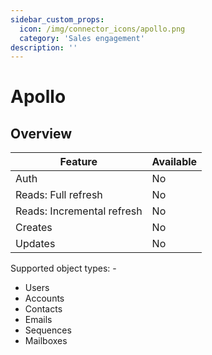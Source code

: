 ```yaml
---
sidebar_custom_props:
  icon: /img/connector_icons/apollo.png
  category: 'Sales engagement'
description: ''
---
```


# Apollo

## Overview

| Feature                    | Available |
| -------------------------- | --------- |
| Auth                       | No        |
| Reads: Full refresh        | No        |
| Reads: Incremental refresh | No        |
| Creates                    | No        |
| Updates                    | No        |

Supported object types: -

- Users
- Accounts
- Contacts
- Emails
- Sequences
- Mailboxes

